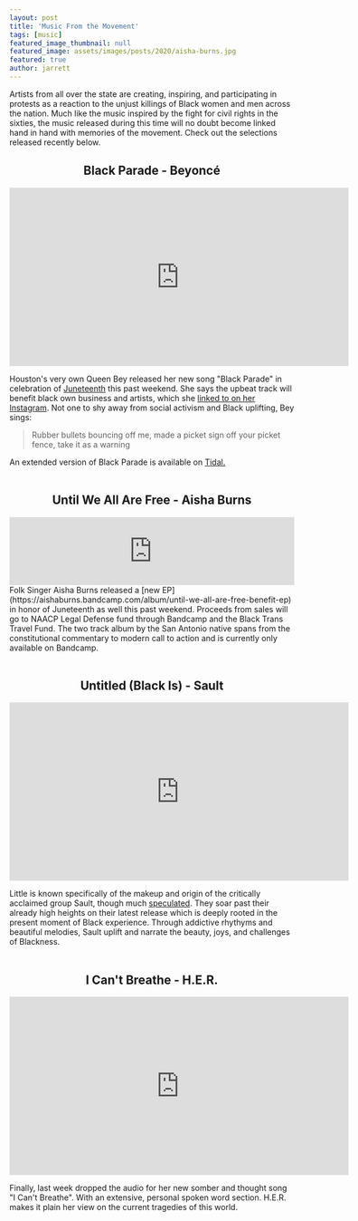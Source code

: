 ```yaml
---
layout: post
title: 'Music From the Movement'
tags: [music]
featured_image_thumbnail: null
featured_image: assets/images/posts/2020/aisha-burns.jpg
featured: true
author: jarrett
---
```


Artists from all over the state are creating, inspiring, and participating in protests as a reaction to the unjust killings of Black women and men across the nation. Much like the music inspired by the fight for civil rights in the sixties, the music released during this time will no doubt become linked hand in hand with memories of the movement. Check out the selections released recently below.

<h2 style="text-align: center;">Black Parade - Beyoncé</h2>
<iframe width="600" height="315" src="https://www.youtube.com/embed/4EHbf5QUjNE" frameborder="0" allow="accelerometer; autoplay; encrypted-media; gyroscope; picture-in-picture" allowfullscreen></iframe>

Houston's very own Queen Bey released her new song "Black Parade" in celebration of [Juneteenth](https://blacktexan.com/juneteenth-already-holiday) this past weekend. She says the upbeat track will benefit black own business and artists, which she [linked to on her Instagram](https://www.beyonce.com/black-parade-route/). Not one to shy away from social activism and Black uplifting, Bey sings:

>Rubber bullets bouncing off me, made a picket sign off your picket fence, take it as a warning

An extended version of Black Parade is available on [Tidal.](https://listen.tidal.com/album/145850339)
<br>
<br>

<h2 style="text-align: center;">Until We All Are Free - Aisha Burns</h2>
<iframe style="border: 0; width: 100%; height: 120px;" src="https://bandcamp.com/EmbeddedPlayer/album=665746141/size=large/bgcol=ffffff/linkcol=333333/tracklist=false/artwork=small/transparent=true/" seamless><a href="http://aishaburns.bandcamp.com/album/until-we-all-are-free-benefit-ep">Until We All Are Free (Benefit EP) by Aisha Burns</a></iframe>

<br>
Folk Singer Aisha Burns released a [new EP](https://aishaburns.bandcamp.com/album/until-we-all-are-free-benefit-ep) in honor of Juneteenth as well this past weekend. Proceeds from sales will go to  NAACP Legal Defense fund through Bandcamp and the Black Trans Travel Fund. The two track album by the San Antonio native spans from the constitutional commentary to modern call to action and is currently only available on Bandcamp.
<br>
<br>
<h2 style="text-align: center;">Untitled (Black Is) - Sault</h2>
<iframe width="600" height="315" src="https://www.youtube.com/embed/videoseries?list=OLAK5uy_mPQ1zX6FZ2noGfGMWXN9cnVkoqD18R-OM" frameborder="0" allow="accelerometer; autoplay; encrypted-media; gyroscope; picture-in-picture" allowfullscreen></iframe>

Little is known specifically of the makeup and origin of the critically acclaimed group Sault, though much [speculated](theguardian.com/music/2019/dec/20/sault-5-7-review-forever-living-originals). They soar past their already high heights on their latest release which is deeply rooted in the present moment of Black experience. Through addictive rhythyms and beautiful melodies, Sault uplift and narrate the beauty, joys, and challenges of Blackness.
<br>
<br>
<h2 style="text-align: center;">I Can't Breathe - H.E.R.</h2>
<iframe width="600" height="315" src="https://www.youtube.com/embed/IRZWiqBHYaY" frameborder="0" allow="accelerometer; autoplay; encrypted-media; gyroscope; picture-in-picture" allowfullscreen></iframe>

Finally, last week dropped the audio for her new somber and thought song "I Can't Breathe". With an extensive, personal spoken word section. H.E.R. makes it plain her view on the current tragedies of this world.
<br>